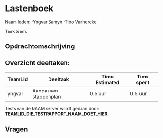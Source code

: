 # Lastenboek

Naam leden: -Yngvar Samyn
            -Tibo Vanhercke

Taak team: 

## Opdrachtomschrijving


## Overzicht deeltaken:
| TeamLid                     | Deeltaak          | Time Estimated | Time spent  |
| --------------              | --------------    | -------------- | --------------|
|  yngvar         | Aanpassen stappenplan                  | 0.5 uur               |  0.5 uur             |



Tests van de NAAM server wordt gedaan door: **TEAMLID_DIE_TESTRAPPORT_NAAM_DOET_HIER**

## Vragen
